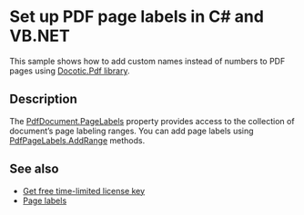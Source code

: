 # Set up PDF page labels in C# and VB.NET

This sample shows how to add custom names instead of numbers to PDF pages using [Docotic.Pdf library](https://bitmiracle.com/pdf-library/).

## Description

The [PdfDocument.PageLabels](https://api.docotic.com/pdfdocument-pagelabels) property provides access to the collection of document’s page labeling ranges. You can add page labels using [PdfPageLabels.AddRange](https://api.docotic.com/pdfpagelabels-addrange) methods. 

## See also
* [Get free time-limited license key](https://bitmiracle.com/pdf-library/download)
* [Page labels](https://bitmiracle.com/pdf-library/edit/#page-labels)